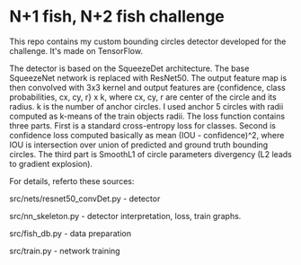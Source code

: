 # N+1 fish, N+2 fish challenge

This repo contains my custom bounding circles detector developed for the challenge. It's made on TensorFlow.

The detector is based on the SqueezeDet architecture. The base SqueezeNet network is replaced with ResNet50. The output feature map is then convolved with 3x3 kernel and output features are {confidence, class probabilities, cx, cy, r} x k, where cx, cy, r are center of the circle and its radius. k is the number of anchor circles. I used anchor 5 circles with radii computed as k-means of the train objects radii. The loss function contains three parts. First is a standard cross-entropy loss for classes. Second is confidence loss computed basically as mean (IOU - confidence)^2, where IOU is intersection over union of predicted and ground truth bounding circles. The third part is SmoothL1 of circle parameters divergency (L2 leads to gradient explosion).

For details, referto these sources:

src/nets/resnet50_convDet.py - detector

src/nn_skeleton.py - detector interpretation, loss, train graphs.

src/fish_db.py - data preparation

src/train.py - network training
